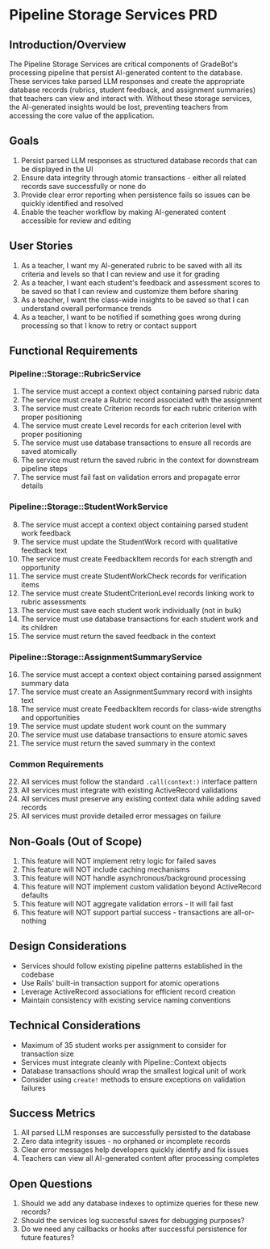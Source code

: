 # Pipeline Storage Services PRD

## Introduction/Overview

The Pipeline Storage Services are critical components of GradeBot's processing pipeline that persist AI-generated content to the database. These services take parsed LLM responses and create the appropriate database records (rubrics, student feedback, and assignment summaries) that teachers can view and interact with. Without these storage services, the AI-generated insights would be lost, preventing teachers from accessing the core value of the application.

## Goals

1. Persist parsed LLM responses as structured database records that can be displayed in the UI
2. Ensure data integrity through atomic transactions - either all related records save successfully or none do
3. Provide clear error reporting when persistence fails so issues can be quickly identified and resolved
4. Enable the teacher workflow by making AI-generated content accessible for review and editing

## User Stories

1. As a teacher, I want my AI-generated rubric to be saved with all its criteria and levels so that I can review and use it for grading
2. As a teacher, I want each student's feedback and assessment scores to be saved so that I can review and customize them before sharing
3. As a teacher, I want the class-wide insights to be saved so that I can understand overall performance trends
4. As a teacher, I want to be notified if something goes wrong during processing so that I know to retry or contact support

## Functional Requirements

### Pipeline::Storage::RubricService

1. The service must accept a context object containing parsed rubric data
2. The service must create a Rubric record associated with the assignment
3. The service must create Criterion records for each rubric criterion with proper positioning
4. The service must create Level records for each criterion level with proper positioning
5. The service must use database transactions to ensure all records are saved atomically
6. The service must return the saved rubric in the context for downstream pipeline steps
7. The service must fail fast on validation errors and propagate error details

### Pipeline::Storage::StudentWorkService

8. The service must accept a context object containing parsed student work feedback
9. The service must update the StudentWork record with qualitative feedback text
10. The service must create FeedbackItem records for each strength and opportunity
11. The service must create StudentWorkCheck records for verification items
12. The service must create StudentCriterionLevel records linking work to rubric assessments
13. The service must save each student work individually (not in bulk)
14. The service must use database transactions for each student work and its children
15. The service must return the saved feedback in the context

### Pipeline::Storage::AssignmentSummaryService

16. The service must accept a context object containing parsed assignment summary data
17. The service must create an AssignmentSummary record with insights text
18. The service must create FeedbackItem records for class-wide strengths and opportunities
19. The service must update student work count on the summary
20. The service must use database transactions to ensure atomic saves
21. The service must return the saved summary in the context

### Common Requirements

22. All services must follow the standard `.call(context:)` interface pattern
23. All services must integrate with existing ActiveRecord validations
24. All services must preserve any existing context data while adding saved records
25. All services must provide detailed error messages on failure

## Non-Goals (Out of Scope)

1. This feature will NOT implement retry logic for failed saves
2. This feature will NOT include caching mechanisms
3. This feature will NOT handle asynchronous/background processing
4. This feature will NOT implement custom validation beyond ActiveRecord defaults
5. This feature will NOT aggregate validation errors - it will fail fast
6. This feature will NOT support partial success - transactions are all-or-nothing

## Design Considerations

- Services should follow existing pipeline patterns established in the codebase
- Use Rails' built-in transaction support for atomic operations
- Leverage ActiveRecord associations for efficient record creation
- Maintain consistency with existing service naming conventions

## Technical Considerations

- Maximum of 35 student works per assignment to consider for transaction size
- Services must integrate cleanly with Pipeline::Context objects
- Database transactions should wrap the smallest logical unit of work
- Consider using `create!` methods to ensure exceptions on validation failures

## Success Metrics

1. All parsed LLM responses are successfully persisted to the database
2. Zero data integrity issues - no orphaned or incomplete records
3. Clear error messages help developers quickly identify and fix issues
4. Teachers can view all AI-generated content after processing completes

## Open Questions

1. Should we add any database indexes to optimize queries for these new records?
2. Should the services log successful saves for debugging purposes?
3. Do we need any callbacks or hooks after successful persistence for future features?